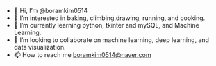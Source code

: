 - 👋 Hi, I’m @boramkim0514
- 👀 I’m interested in baking, climbing,drawing, running, and cooking.  
- 🌱 I’m currently learning python, tkinter and mySQL, and Machine Learning.
- 💞️ I’m looking to collaborate on machine learning, deep learning, and data visualization.
- 📫 How to reach me boramkim0514@naver.com
<!---
boramkim0514/boramkim0514 is a ✨ special ✨ repository because its `README.md` (this file) appears on your GitHub profile.
You can click the Preview link to take a look at your changes.
--->
